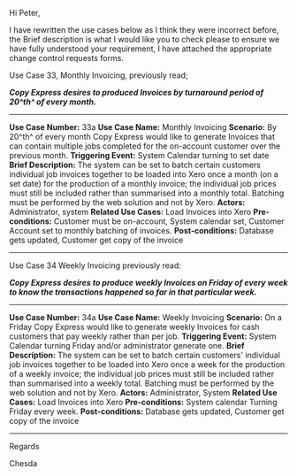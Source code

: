 Hi Peter,

I have rewritten the use cases below as I think they were incorrect
before, the Brief description is what I would like you to check please
to ensure we have fully understood your requirement, I have attached the
appropriate change control requests forms.

Use Case 33, Monthly Invoicing, previously read;

***Copy Express desires to produced Invoices by turnaround period of
20^th^ of every month.***

  ------------------------ ----------------------------------------------------------------------------------------------------------------------------------------------------------------------------------------------------------------------------------------------------------------------------------------------------------------------------------------------
  **Use Case Number:**     33a
  **Use Case Name:**       Monthly Invoicing
  **Scenario:**            By 20^th^ of every month Copy Express would like to generate Invoices that can contain multiple jobs completed for the on-account customer over the previous month.
  **Triggering Event:**    System Calendar turning to set date
  **Brief Description:**   The system can be set to batch certain customers individual job invoices together to be loaded into Xero once a month (on a set date) for the production of a monthly invoice; the individual job prices must still be included rather than summarised into a monthly total. Batching must be performed by the web solution and not by Xero.
  **Actors:**              Administrator, system
  **Related Use Cases:**   Load Invoices into Xero
  **Pre-conditions:**      Customer must be on-account, System calendar set, Customer Account set to monthly batching of invoices.
  **Post-conditions:**     Database gets updated, Customer get copy of the invoice
  ------------------------ ----------------------------------------------------------------------------------------------------------------------------------------------------------------------------------------------------------------------------------------------------------------------------------------------------------------------------------------------

Use Case 34 Weekly Invoicing previously read:

***Copy Express desires to produce weekly Invoices on Friday of every
week to know the transactions happened so far in that particular
week.***

  ------------------------ ----------------------------------------------------------------------------------------------------------------------------------------------------------------------------------------------------------------------------------------------------------------------------------------------------------------------------
  **Use Case Number:**     34a
  **Use Case Name:**       Weekly Invoicing
  **Scenario:**            On a Friday Copy Express would like to generate weekly Invoices for cash customers that pay weekly rather than per job.
  **Triggering Event:**    System Calendar turning Friday and/or administrator generate one.
  **Brief Description:**   The system can be set to batch certain customers' individual job invoices together to be loaded into Xero once a week for the production of a weekly invoice; the individual job prices must still be included rather than summarised into a weekly total. Batching must be performed by the web solution and not by Xero.
  **Actors:**              Administrator, System
  **Related Use Cases:**   Load Invoices into Xero
  **Pre-conditions:**      System calendar Turning Friday every week.
  **Post-conditions:**     Database gets updated, Customer get copy of the invoice
  ------------------------ ----------------------------------------------------------------------------------------------------------------------------------------------------------------------------------------------------------------------------------------------------------------------------------------------------------------------------

Regards

Chesda
